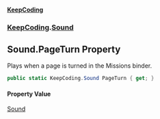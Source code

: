 #### [KeepCoding](index.md 'index')
### [KeepCoding](KeepCoding.md 'KeepCoding').[Sound](KeepCoding_Sound.md 'KeepCoding.Sound')
## Sound.PageTurn Property
Plays when a page is turned in the Missions binder.  
```csharp
public static KeepCoding.Sound PageTurn { get; }
```
#### Property Value
[Sound](KeepCoding_Sound.md 'KeepCoding.Sound')
